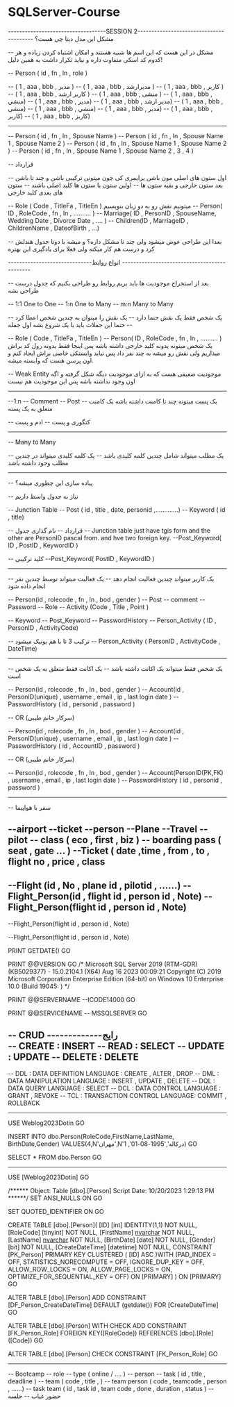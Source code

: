 # SQLServer-Course

-----------------------------------SESSION 2----------------------------------------
مشکل این مدل دیتا چی هست؟ 

-- مشکل در این هست  که این اسم ها شبیه هستند و امکان اشتباه کردن زیاده و هر کدوم کد اسکی متفاوت داره و نباید تکرار داشت به همین دلیل!


-- Person ( id , fn , ln , role )







--        ( 1 , aaa , bbb ,  مدیر )
--        ( 1 , aaa , bbb ,  مدیرارشد )
--        ( 1 , aaa , bbb ,  کاربر )
--        ( 1 , aaa , bbb ,  کاربر ارشد )
--        ( 1 , aaa , bbb ,  منشی )
--        ( 1 , aaa , bbb ,   منشي)
--        ( 1 , aaa , bbb ,   مدیر)
--        ( 1 , aaa , bbb ,   مدیر ارشد)
--        ( 1 , aaa , bbb ,   منشی)
--        ( 1 , aaa , bbb ,   منشي)
--        ( 1 , aaa , bbb ,   مدبر)
--        ( 1 , aaa , bbb ,   کاربر)
--        ( 1 , aaa , bbb ,   کاربز)



-------------------------------------------------------------------------------

-- Person ( id , fn , ln , Spouse Name )
-- Person ( id , fn , ln , Spouse Name 1 , Spouse Name 2  )
-- Person ( id , fn , ln , Spouse Name 1 , Spouse Name 2  )
-- Person ( id , fn , ln , Spouse Name 1 , Spouse Name 2 , 3 , 4  )

-- قرارداد


-- اول ستون های اصلی مون باشن پرایمری کی چون میتونن ترکیبی باشن و چند تا باشن بعد ستون خارجی  و بقیه ستون ها 
-- اولین ستون یا ستون ها کلید اصلی باشند
-- ستون های بعدی کلید خارجی


-- Role ( Code , TitleFa , TitleEn ) میتونیم نقش رو به دو زبان بنویسیم
-- Person( ID , RoleCode , fn , ln , .......... )
-- Marriage( ID , PersonID , SpouseName, Wedding Date , Divorce Date , .... )
-- Children(ID , MarriageID , ChildrenName , DateofBirth , ...)

-- بعدا این طراحی عوض میشود ولی چند تا مشکل داره؟  و میشه با دوتا جدول هندلش کرد و درست هم کار میکنه  ولی فعلا برای یادگیری این بهتره

------------------------------انواع روابط ---------------------------------------------

-- بعد از استخراج موجودیت ها باید بریم روابط رو طراحی بکنیم که جدول درست طراحی بشه 

-- 1:1  One to  One
-- 1:n  One to  Many
-- m:n  Many to Many

-- یک شخص فقط یک نقش حتما دارد
-- یک نقش را میتوان به چندین شخص اعطا کرد
-- حتما این جملات باید با یک شروع بشه اول جمله 

-- Role ( Code , TitleFa , TitleEn )
-- Person( ID , RoleCode , fn , ln , .......... ) یک شخص میتونه یدونه کلید خارجی داشته باشه پس اینجا فقط یدونه رول کد براش میذاریم ولی نقش رو میشه به چند نفر داد پس نباید وابستکی خاصی براش ایجاد کنم و اون پرسن هست که وابسته میشه.

-- Weak Entity موجودیت ضعیفی هست که به ازای موجودیت دیگه شکل گرفته و اگه اون وجود نداشته باشه پس این موجودیت هم نیست 

--------------------------------------------------------------------------------

--1:n
-- Comment
-- Post
-- یک پست میتونه چند تا کامنت داشته باشه یک کامنت متعلق به یک پسته

-- کتگوری و پست 
-- ادم و پست

---------------------------------------------------------------------------------

-- Many to Many

-- یک مطلب میتواند شامل چندین کلمه کلیدی باشد
-- یک کلمه کلیدی میتواند در چندین مطلب وجود داشته باشد

---------------------------------------------------------------------------------

-- پیاده سازی این چطوری میشه؟ 

-- نیاز به جدول واسط داریم 

-- Junction Table
-- Post    ( id , title , date, personid ,.............)
-- Keyword ( id , title)

-- قرارداد
-- نام گذاری جدول 
-- Junction table just have tgis form and the other are PersonID pascal from. and hve two foreign key.
--Post_Keyword( ID , PostID , KeywordID )

-- کلید ترکیبی
--Post_Keyword( PostID , KeywordID )


-------------------------------------------------------------------

-- یک کاربر میتواند چندین فعالیت انجام دهد
-- یک فعالیت میتواند توسط چندین نفر انجام داده شود

-- Person(id , rolecode , fn , ln , bod , gender )
-- Post
-- comment
-- Password
-- Role
-- Activity (Code , Title , Point )
 
-- Keyword
-- Post_Keyword
-- PasswordHistory
-- Person_Activity ( ID , PersonID , ActivityCode)

-- ترکیب 3 تا با هم یونیک میشود
-- Person_Activity ( PersonID , ActivityCode , DateTime)

-----------------------------------------------------

-- یک شخص فقط میتواند یک اکانت داشته باشد
-- یک اکانت فقط متعلق به یک شخص است


-- Person(id , rolecode , fn , ln , bod , gender )
-- Account(id , PersonID(unique) , username , email , ip , last login date )
-- PasswordHistory ( id , personid , password )

-- OR (سرکار خانم طیبی)

-- Person(id , rolecode , fn , ln , bod , gender )
-- Account(id , PersonID(unique) , username , email , ip , last login date )
-- PasswordHistory ( id , AccountID , password )

-- OR (سرکار خانم طیبی)

-- Person(id , rolecode , fn , ln , bod , gender )
-- Account(PersonID(PK,FK) , username , email , ip , last login date )
-- PasswordHistory ( id , personid , password )

-------------------------------------------

-- سفر با هواپیما

--airport
--ticket
--person
--Plane
--Travel
--pilot
-- class ( eco , first , biz )
-- boarding pass ( seat , gate ... )
--Ticket ( date ,time , from , to , flight no , price , class 
---------------


--Flight (id , No , plane id , pilotid , ......)
--Flight_Person(id , flight id , person id , Note)
--Flight_Person(flight id , person id , Note)
----------------------------------

--Flight_Person(flight id , person id , Note)

--Flight_Person(flight id , person id , Note)


PRINT GETDATE()
GO

PRINT @@VERSION
GO
/*
Microsoft SQL Server 2019 (RTM-GDR) (KB5029377) - 15.0.2104.1 (X64) 
	Aug 16 2023 00:09:21 
	Copyright (C) 2019 Microsoft Corporation
	Enterprise Edition (64-bit) on Windows 10 Enterprise 10.0 <X64> (Build 19045: )
*/

PRINT @@SERVERNAME --ICODE14000
GO

PRINT @@SERVICENAME -- MSSQLSERVER
GO

-- CRUD -------------رایج   
-- CREATE : INSERT
-- READ   : SELECT
-- UPDATE : UPDATE
-- DELETE : DELETE
-----------------------------------

-- DDL : DATA DEFINITION LANGUAGE    : CREATE , ALTER , DROP 
-- DML : DATA MANIPULATION LANGUAGE  : INSERT , UPDATE , DELETE
-- DQL : DATA QUERY LANGUAGE         : SELECT 
-- DCL : DATA CONTROL LANGUAGE       : GRANT , REVOKE
-- TCL : TRANSACTION CONTROL LANGUAGE: COMMIT , ROLLBACK

-----------------------------------

USE Weblog2023Dotin
GO

INSERT INTO dbo.Person(RoleCode,FirstName,LastName, BirthDate,Gender)
VALUES(4,N'مهران',N'درکاله','1995-08-01', 1)
GO

SELECT *
FROM dbo.Person
GO


-----------------------

USE [Weblog2023Dotin]
GO

/****** Object:  Table [dbo].[Person]    Script Date: 10/20/2023 1:29:13 PM ******/
SET ANSI_NULLS ON
GO

SET QUOTED_IDENTIFIER ON
GO

CREATE TABLE [dbo].[Person](
	[ID] [int] IDENTITY(1,1) NOT NULL,
	[RoleCode] [tinyint] NOT NULL,
	[FirstName] [nvarchar](50) NOT NULL,
	[LastName] [nvarchar](50) NOT NULL,
	[BirthDate] [date] NOT NULL,
	[Gender] [bit] NOT NULL,
	[CreateDateTime] [datetime] NOT NULL,
 CONSTRAINT [PK_Person] PRIMARY KEY CLUSTERED 
(
	[ID] ASC
)WITH (PAD_INDEX = OFF, STATISTICS_NORECOMPUTE = OFF, IGNORE_DUP_KEY = OFF, ALLOW_ROW_LOCKS = ON, ALLOW_PAGE_LOCKS = ON, OPTIMIZE_FOR_SEQUENTIAL_KEY = OFF) ON [PRIMARY]
) ON [PRIMARY]
GO

ALTER TABLE [dbo].[Person] ADD  CONSTRAINT [DF_Person_CreateDateTime]  DEFAULT (getdate()) FOR [CreateDateTime]
GO

ALTER TABLE [dbo].[Person]  WITH CHECK ADD  CONSTRAINT [FK_Person_Role] FOREIGN KEY([RoleCode])
REFERENCES [dbo].[Role] ([Code])
GO

ALTER TABLE [dbo].[Person] CHECK CONSTRAINT [FK_Person_Role]
GO


-------------------------------------------------

-- Bootcamp
-- role
-- type ( online / .... )
-- person
-- task ( id , title , deadline )
-- team ( code , title , )
-- team person ( code , teamcode , person , ......)
-- task team ( id , task id , team code , done , duration , status )
-- حضور غیاب
-- جلسه

